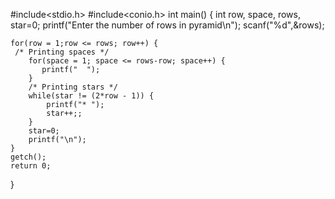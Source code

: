 #include<stdio.h>
#include<conio.h>
int main() {
    int row, space, rows, star=0;
    printf("Enter the number of rows in pyramid\n");
    scanf("%d",&rows);
 
    for(row = 1;row <= rows; row++) {
     /* Printing spaces */
        for(space = 1; space <= rows-row; space++) {
           printf("  ");
        }
        /* Printing stars */
        while(star != (2*row - 1)) {
            printf("* ");
            star++;;
        }
        star=0;
        printf("\n");
    }
    getch();
    return 0;
}
